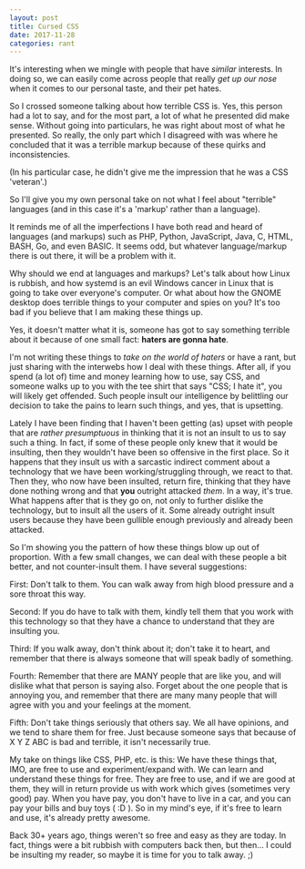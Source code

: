 ```yaml
---
layout: post
title: Cursed CSS
date: 2017-11-28
categories: rant
---
```

It's interesting when we mingle with people that have <em>similar</em>
interests. In doing so, we can easily come across people that really <em>get up
our nose</em> when it comes to our personal taste, and their pet hates.

So I crossed someone talking about how terrible CSS is. Yes, this person had a
lot to say, and for the most part, a lot of what he presented did make sense.
Without going into particulars, he was right about most of what he presented.
So really, the only part which I disagreed with was where he concluded that it
was a terrible markup because of these quirks and inconsistencies.

(In his particular case, he didn't give me the impression that he was a CSS
'veteran'.)

So I'll give you my own personal take on not what I feel about "terrible"
languages (and in this case it's a 'markup' rather than a language).

It reminds me of all the imperfections I have both read and heard of languages
(and markups) such as PHP, Python, JavaScript, Java, C, HTML, BASH, Go, and even
BASIC. It seems odd, but whatever language/markup there is out there, it will be
a problem with it.

Why should we end at languages and markups? Let's talk about how Linux is
rubbish, and how systemd is an evil Windows cancer in Linux that is going to
take over everyone's computer. Or what about how the GNOME desktop does terrible
things to your computer and spies on you? It's too bad if you believe that I am
making these things up.

Yes, it doesn't matter what it is, someone has got to say something terrible
about it because of one small fact: <strong>haters are gonna hate</strong>.

I'm not writing these things to <em>take on the world of haters</em> or have a
rant, but just sharing with the interwebs how I deal with these things. After
all, if you spend (a lot of) time and money learning how to use, say CSS, and
someone walks up to you with the tee shirt that says "CSS; I hate it", you will
likely get offended. Such people insult our intelligence by belittling our
decision to take the pains to learn such things, and yes, that is upsetting.

Lately I have been finding that I haven't been getting (as) upset with people
that are <em>rather presumptuous</em> in thinking that it is not an insult to us
to say such a thing. In fact, if some of these people only knew that it would be
insulting, then they wouldn't have been so offensive in the first place. So it
happens that they insult us with a sarcastic indirect comment about a technology
that we have been working/struggling through, we react to that. Then they, who
now have been insulted, return fire, thinking that they have done nothing wrong
and that <strong>you</strong> outright attacked <em>them</em>. In a way, it's
true. What happens after that is they go on, not only to further dislike the
technology, but to insult all the users of it. Some already outright insult
users because they have been gullible enough previously and already been
attacked.

So I'm showing you the pattern of how these things blow up out of proportion.
With a few small changes, we can deal with these people a bit better, and not
counter-insult them. I have several suggestions:

First: Don't talk to them. You can walk away from high blood pressure and a sore
throat this way.

Second: If you do have to talk with them, kindly tell them that you work with
this technology so that they have a chance to understand that they are insulting
you.

Third: If you walk away, don't think about it; don't take it to heart, and
remember that there is always someone that will speak badly of something.

Fourth: Remember that there are MANY people that are like you, and will dislike
what that person is saying also. Forget about the one people that is annoying
you, and remember that there are many many people that will agree with you and
your feelings at the moment.

Fifth: Don't take things seriously that others say. We all have opinions, and we
tend to share them for free. Just because someone says that because of X Y Z ABC
is bad and terrible, it isn't necessarily true.

My take on things like CSS, PHP, etc. is this: We have these things that, IMO,
are free to use and experiment/expand with. We can learn and understand these
things for free. They are free to use, and if we are good at them, they will in
return provide us with work which gives (sometimes very good) pay. When you have
pay, you don't have to live in a car, and you can pay your bills and buy toys (
:D ). So in my mind's eye, if it's free to learn and use, it's already pretty
awesome.

Back 30+ years ago, things weren't so free and easy as they are today. In fact,
things were a bit rubbish with computers back then, but then... I could be
insulting my reader, so maybe it is time for you to talk away. ;)
